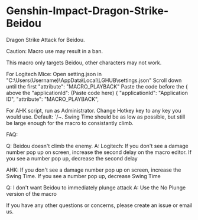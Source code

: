 # Genshin-Impact-Dragon-Strike-Beidou
Dragon Strike Attack for Beidou.

Caution: Macro use may result in a ban.

This macro only targets Beidou, other characters may not work.

For Logitech Mice: Open setting.json in "C:\Users(Username)\AppData\Local\LGHUB\settings.json" Scroll down until the first "attribute": "MACRO_PLAYBACK" Paste the code before the { above the "applicationId": (Paste code here) { "applicationId": "Application ID", "attribute": "MACRO_PLAYBACK",

For AHK script, run as Administrator. Change Hotkey key to any key you would use. Default: `/~. Swing Time should be as low as possible, but still be large enough for the macro to consistantly climb.

FAQ:

Q: Beidou doesn't climb the enemy. A: Logitech: If you don't see a damage number pop up on screen, increase the second delay on the macro editor. If you see a number pop up, decrease the second delay

AHK: If you don't see a damage number pop up on screen, increase the Swing Time. If you see a number pop up, decrease Swing Time

Q: I don't want Beidou to immediately plunge attack A: Use the No Plunge version of the macro

If you have any other questions or concerns, please create an issue or email us.
